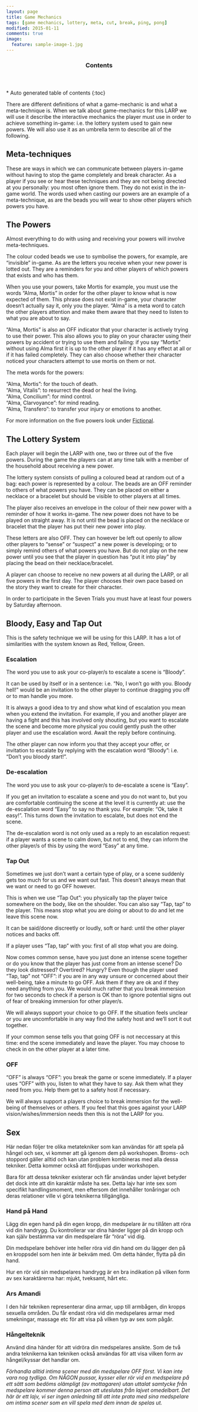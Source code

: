 ```yaml
---
layout: page
title: Game Mechanics
tags: [game mechanics, lottery, meta, cut, break, ping, pong]
modified: 2015-01-11
comments: true
image:
  feature: sample-image-1.jpg
---
```


<section id="table-of-contents" class="toc">
  <header>
    <h3>Contents</h3>
  </header>
<div id="drawer" markdown="1">
*  Auto generated table of contents
{:toc}
</div>
</section><!-- /#table-of-contents -->

There are different definitions of what a game-mechanic is and what a meta-technique is. When we talk about game-mechanics for this LARP we will use it describe the interactive mechanics the player must use in order to achieve something in-game: i.e. the lottery system used to gain new powers. We will also use it as an umbrella term to describe all of the following.

## Meta-techniques

These are ways in which we can communicate between players in-game without having to stop the game completely and break character. As a player if you see or hear these techniques and they are not being directed at you personally: you most often ignore them. They do not exist in the in-game world. The words used when casting our powers are an example of a meta-technique, as are the beads you will wear to show other players which powers you have.

## The Powers

Almost everything to do with using and receiving your powers will involve meta-techniques.

The colour coded beads we use to symbolise the powers, for example, are “invisible” in-game. As are the letters you receive when your new power is lotted out. They are a reminders for you and other players of which powers that exists and who has them.

When you use your powers, take Mortis for example, you must use the words “Alma, Mortis” in order for the other player to know what is now expected of them. This phrase does not exist in-game, your character doesn’t actually say it, only you the player. “Alma” is a meta word to catch the other players attention and make them aware that they need to listen to what you are about to say.

“Alma, Mortis” is also an OFF indicator that your character is actively trying to use their power. This also allows you to play on your character using their powers by accident or trying to use them and failing: if you say “Mortis” without using Alma first it is up to the other player if it has any effect at all or if it has failed completely. They can also choose whether their character noticed your characters attempt to use mortis on them or not.

The meta words for the powers:

“Alma, Mortis”: for the touch of death.  
“Alma, Vitalis”: to resurrect the dead or heal the living.  
“Alma, Concilium”: for mind control.  
“Alma, Clarvoyance”: for mind reading.  
“Alma, Transfero”: to transfer your injury or emotions to another.  

For more information on the five powers look under [Fictional](/fictional/).

## The Lottery System

Each player will begin the LARP with one, two or three out of the five powers. During the game the players can at any time talk with a member of the household about receiving a new power. 

The lottery system consists of pulling a coloured bead at random out of a bag: each power is represented by a colour. The beads are an OFF reminder to others of what powers you have. They can be placed on either a necklace or a bracelet but should be visible to other players at all times. 

The player also receives an envelope in the colour of their new power with a reminder of how it works in-game. The new power does not have to be played on straight away. It is not until the bead is placed on the necklace or bracelet that the player has put their new power into play.

These letters are also OFF. They can however be left out openly to allow other players to “sense” or “suspect” a new power is developing; or to simply remind others of what powers you have. But do not play on the new power until you see that the player in question has “put it into play” by placing the bead on their necklace/bracelet.

A player can choose to receive no new powers at all during the LARP, or all five powers in the first day. The player chooses their own pace based on the story they want to create for their character. 

In order to participate in the Seven Trials you must have at least four powers by Saturday afternoon.

## Bloody, Easy and Tap Out

This is the safety technique we will be using for this LARP. It has a lot of similarities with the system known as Red, Yellow, Green. 

### Escalation

The word you use to ask your co-player/s to escalate a scene is “Bloody”.

It can be used by itself or in a sentence: i.e. “No, I won’t go with you. Bloody hell!” would be an invitation to the other player to continue dragging you off or to man handle you more.

It is always a good idea to try and show what kind of escalation you mean when you extend the invitation. For example, if you and another player are having a fight and this has involved only shouting, but you want to escalate the scene and become more physical you could gently push the other player and use the escalation word. Await the reply before continuing.

The other player can now inform you that they accept your offer, or invitation to escalate by replying with the escalation word “Bloody”: i.e. “Don’t you bloody start!”.

### De-escalation

The word you use to ask your co-player/s to de-escalate a scene is “Easy”.

If you get an invitation to escalate a scene and you do not want to, but you are comfortable continuing the scene at the level it is currently at: use the de-escalation word “Easy” to say no thank you. For example: “Ok, take it easy!”. This turns down the invitation to escalate, but does not end the scene.

The de-escalation word is not only used as a reply to an escalation request: if a player wants a scene to calm down, but not to end, they can inform the other player/s of this by using the word “Easy” at any time.

### Tap Out

Sometimes we just don’t want a certain type of play, or a scene suddenly gets too much for us and we want out fast. This doesn’t always mean that we want or need to go OFF however.
 
This is when we use “Tap Out”: you physically tap the player twice somewhere on the body, like on the shoulder. You can also say “Tap, tap” to the player. This means stop what you are doing or about to do and let me leave this scene now. 

It can be said/done discreetly or loudly, soft or hard: until the other player notices and backs off.

If a player uses “Tap, tap” with you: first of all stop what you are doing. 

Now comes common sense, have you just done an intense scene together or do you know that the player has just come from an intense scene? Do they look distressed? Overtired? Hungry? Even though the player used “Tap, tap” not “OFF”: if you are in any way unsure or concerned about their well-being, take a minute to go OFF. Ask them if they are ok and if they need anything from you. We would much rather that you break immersion for two seconds to check if a person is OK than to ignore potential signs out of fear of breaking immersion for other player/s.

We will always support your choice to go OFF. If the situation feels unclear or you are uncomfortable in any way find the safety host and we’ll sort it out together.

If your common sense tells you that going OFF is not neccessary at this time: end the scene immediately and leave the player. You may choose to check in on the other player at a later time.

### OFF

“OFF” is always “OFF”: you break the game or scene immediately. If a player uses “OFF” with you, listen to what they have to say. Ask them what they need from you. Help them get to a safety host if necessary. 

We will always support a players choice to break immersion for the well-being of themselves or others. If you feel that this goes against your LARP vision/wishes/immersion needs then this is not the LARP for you.

## Sex

Här nedan följer tre olika metatekniker som kan användas för att spela på hångel och sex, vi kommer att gå igenom dem på workshopen. Broms- och stoppord gäller alltid och kan utan problem kombineras med alla dessa tekniker. Detta kommer också att fördjupas under workshopen.

Bara för att dessa tekniker existerar och får användas under lajvet betyder det dock inte att din karaktär måste ha sex. Detta lajv har inte sex som specifikt handlingsmoment, men eftersom det innehåller tonåringar och deras relationer ville vi göra teknikerna tillgängliga.

### Hand på Hand

Lägg din egen hand på din egen kropp, din medspelare är nu tillåten att röra vid din handrygg. Du kontrollerar var dina händer ligger på din kropp och kan själv bestämma var din medspelare får “röra” vid dig. 

Din medspelare behöver inte heller röra vid din hand om du lägger den på en kroppsdel som hen inte är bekväm med. Om detta händer, flytta på din hand.

Hur en rör vid sin medspelares handrygg är en bra indikation på vilken form av sex karaktärerna har: mjukt, tveksamt, hårt etc.

### Ars Amandi

I den här tekniken representerar dina armar, upp till armbågen, din kropps sexuella områden. Du får endast röra vid din medspelares armar med smekningar, massage etc för att visa på vilken typ av sex som pågår.

### Hångelteknik

Använd dina händer för att vidröra din medspelares ansikte. Som de två andra teknikerna kan tekniken också användas för att visa vilken form av hångel/kyssar det handlar om.

*Förhandla alltid intima scener med din medspelare OFF först. Vi kan inte vara nog tydliga. Om NÅGON pussar, kysser eller rör vid en medspelare på ett sätt som bedöms olämpligt (av mottagaren) utan uttalat samtycke från medspelare kommer denna person att uteslutas från lajvet omedelbart. Det här är ett lajv, vi ser ingen anledning till att inte prata med sina medspelare om intima scener som en vill spela med dem innan de spelas ut.*

